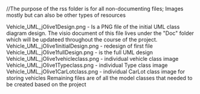 //The purpose of the rss folder is for all non-documenting files; Images mostly but can also be other types of resources

Vehicle_UML_jOlive1Design.png - Is a PNG file of the initial UML class diagram design. The visio document of this file lives under the "Doc" folder which will be updateed throughout the course of the project.
Vehicle_UML_jOlive1initialDesign.png - redesign of first file
Vehicle_UML_jOlive1fullDesign.png - is the full UML design
Vehicle_UML_jOlive1vehicleclass.png - individual vehicle class image
Vehicle_UML_jOlive1Typeclass.png - individual Type class image
Vehicle_UML_jOlive1CarLotclass.png - individual CarLot class image for storing vehicles
Remaining files are of all the model classes that needed to be created based on the project
